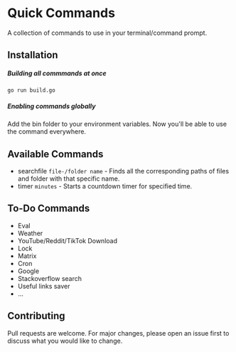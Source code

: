 # Quick Commands
A collection of commands to use in your terminal/command prompt.

## Installation

##### Building all commmands at once
```
go run build.go
```
##### Enabling commands globally
Add the bin folder to your environment variables. Now you'll be able to use the command everywhere.


## Available Commands

* searchfile `file-/folder name` - Finds all the corresponding paths of files and folder with that specific name. 
* timer `minutes` - Starts a countdown timer for specified time.

## To-Do Commands

* Eval
* Weather
* YouTube/Reddit/TikTok Download
* Lock
* Matrix
* Cron
* Google
* Stackoverflow search
* Useful links saver
* ...

## Contributing
Pull requests are welcome. For major changes, please open an issue first to discuss what you would like to change.
